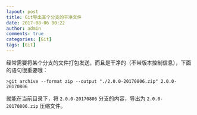 ```yaml
---
layout: post
title: Git导出某个分支的干净文件
date: 2017-08-06 00:22
author: admin
comments: true
categories: [Git]
tags: [Git]
---
```



经常需要将某个分支的文件打包发送，而且是干净的（不带版本控制信息），下面的语句很重要哦：


```
>git archive --format zip --output "./2.0.0-20170806.zip" 2.0.0-20170806
```

<!-- more -->

就能在当前目录下，将  `2.0.0-20170806` 分支的内容，导出为 `2.0.0-20170806.zip` 压缩文件。

